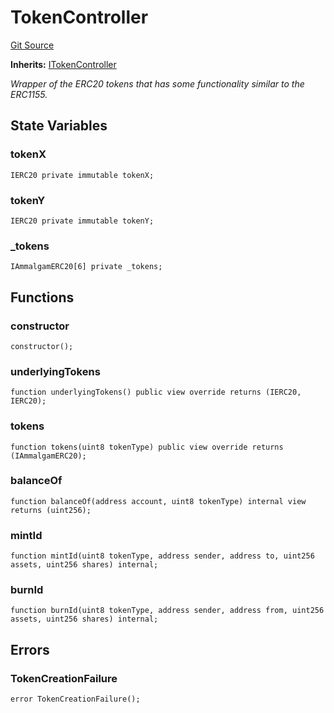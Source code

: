 # TokenController
[Git Source](https://github.com/Ammalgam-Protocol/core-v1/blob/922bb12a291a5f6729dd85abc24fc6fec504a108/contracts/tokens/TokenController.sol)

**Inherits:**
[ITokenController](/contracts/interfaces/tokens/ITokenController.sol/interface.ITokenController.md)

*Wrapper of the ERC20 tokens that has some functionality similar to the ERC1155.*


## State Variables
### tokenX

```solidity
IERC20 private immutable tokenX;
```


### tokenY

```solidity
IERC20 private immutable tokenY;
```


### _tokens

```solidity
IAmmalgamERC20[6] private _tokens;
```


## Functions
### constructor


```solidity
constructor();
```

### underlyingTokens


```solidity
function underlyingTokens() public view override returns (IERC20, IERC20);
```

### tokens


```solidity
function tokens(uint8 tokenType) public view override returns (IAmmalgamERC20);
```

### balanceOf


```solidity
function balanceOf(address account, uint8 tokenType) internal view returns (uint256);
```

### mintId


```solidity
function mintId(uint8 tokenType, address sender, address to, uint256 assets, uint256 shares) internal;
```

### burnId


```solidity
function burnId(uint8 tokenType, address sender, address from, uint256 assets, uint256 shares) internal;
```

## Errors
### TokenCreationFailure

```solidity
error TokenCreationFailure();
```

